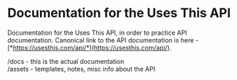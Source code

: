 # Documentation for the Uses This API

Documentation for the Uses This API, in order to practice API documentation. Canonical link to the API documentation is here - [*https://usesthis.com/api/*](https://usesthis.com/api/).

/docs - this is the actual documentation   
/assets - templates, notes, misc info about the API   

